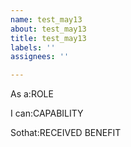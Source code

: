 ```yaml
---
name: test_may13
about: test_may13
title: test_may13
labels: ''
assignees: ''

---
```


As a:ROLE

I can:CAPABILITY

Sothat:RECEIVED BENEFIT
